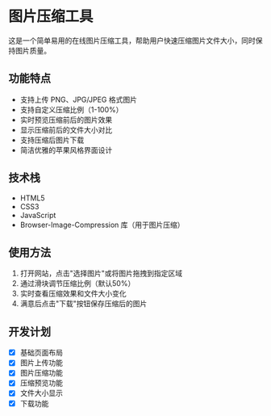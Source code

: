 # 图片压缩工具

这是一个简单易用的在线图片压缩工具，帮助用户快速压缩图片文件大小，同时保持图片质量。

## 功能特点

- 支持上传 PNG、JPG/JPEG 格式图片
- 支持自定义压缩比例（1-100%）
- 实时预览压缩前后的图片效果
- 显示压缩前后的文件大小对比
- 支持压缩后图片下载
- 简洁优雅的苹果风格界面设计

## 技术栈

- HTML5
- CSS3
- JavaScript
- Browser-Image-Compression 库（用于图片压缩）

## 使用方法

1. 打开网站，点击"选择图片"或将图片拖拽到指定区域
2. 通过滑块调节压缩比例（默认50%）
3. 实时查看压缩效果和文件大小变化
4. 满意后点击"下载"按钮保存压缩后的图片

## 开发计划

- [x] 基础页面布局
- [x] 图片上传功能
- [x] 图片压缩功能
- [x] 压缩预览功能
- [x] 文件大小显示
- [x] 下载功能 